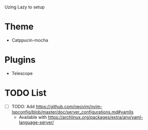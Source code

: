 Uzing Lazy to setup

# Theme
- Catppucin-mocha

# Plugins
- Telescope

# TODO List
- [ ] TODO: Add https://github.com/neovim/nvim-lspconfig/blob/master/doc/server_configurations.md#yamlls
  - Available with https://archlinux.org/packages/extra/any/yaml-language-server/
